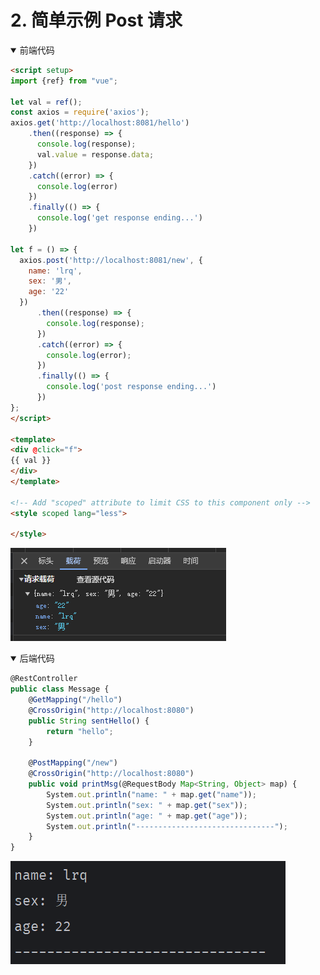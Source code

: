 # 2. 简单示例 Post 请求

<details open><summary>前端代码</summary>

```html
<script setup>
import {ref} from "vue";

let val = ref();
const axios = require('axios');
axios.get('http://localhost:8081/hello')
    .then((response) => {
      console.log(response);
      val.value = response.data;
    })
    .catch((error) => {
      console.log(error)
    })
    .finally(() => {
      console.log('get response ending...')
    })

let f = () => {
  axios.post('http://localhost:8081/new', {
    name: 'lrq',
    sex: '男',
    age: '22'
  })
      .then((response) => {
        console.log(response);
      })
      .catch((error) => {
        console.log(error);
      })
      .finally(() => {
        console.log('post response ending...')
      })
};
</script>

<template>
<div @click="f">
{{ val }}
</div>
</template>

<!-- Add "scoped" attribute to limit CSS to this component only -->
<style scoped lang="less">

</style>
```

![图 0](../images/f078636ae3a7e77df17ea00fc17f7f1e807c6cc29e33518c7480d3571015533e.png)  


</details>

<details open><summary>后端代码</summary>

```js
@RestController
public class Message {
    @GetMapping("/hello")
    @CrossOrigin("http://localhost:8080")
    public String sentHello() {
        return "hello";
    }

    @PostMapping("/new")
    @CrossOrigin("http://localhost:8080")
    public void printMsg(@RequestBody Map<String, Object> map) {
        System.out.println("name: " + map.get("name"));
        System.out.println("sex: " + map.get("sex"));
        System.out.println("age: " + map.get("age"));
        System.out.println("-------------------------------");
    }
}
```

</details>

![图 1](../images/0b2cef66f0a53d189209ed6a08f62da5887bfec8db7f2e61dcec84fe914ea6d5.png)  
